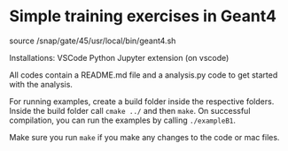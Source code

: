 # Simple training exercises in Geant4

source /snap/gate/45/usr/local/bin/geant4.sh

Installations:
VSCode
Python
Jupyter extension (on vscode)

All codes contain a README.md file and a analysis.py code to get started with the analysis.

For running examples, create a build folder inside the respective folders. Inside the build folder call `cmake ../` and then `make`. On successful compilation, you can run the examples by calling `./exampleB1`. 

Make sure you run `make` if you make any changes to the code or mac files.

